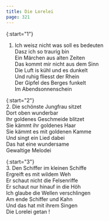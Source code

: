 ```yaml
---
title: Die Lorelei
page: 321 
---  
```



{:start="1"}  
1. Ich weisz nicht was soll es bedeuten  
Dasz ich so traurig bin  
Ein Märchen aus alten Zeiten  
Das kommt mir nicht aus dem Sinn  
Die Luft is kühl und es dunkelt  
Und ruhig fliesst der Rhein  
Der Gipfel des Berges funkelt  
Im Abendsonnenschein  


{:start="2"}  
2. Die schönste Jungfrau sitzet  
Dort oben wunderbar  
Ihr goldenes Geschmeide blitzet  
Sie kämmt ihr goldenes Haar  
Sie kämmt es mit goldenen Kamme  
Und singt ein Lied dabei  
Das hat eine wundersame  
Gewaltige Melodei  


{:start="3"}  
3. Den Schiffer im kleinen Schiffe  
Ergreift es mit wildem Weh  
Er schaut nicht die Felsenriffe  
Er schaut nur hinauf in die Höh  
Ich glaube die Wellen verschlingen  
Am ende Schiffer und Kahn  
Und das hat mit ihrem Singen  
Die Lorelei getan !  